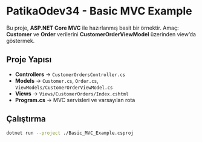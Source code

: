 # PatikaOdev34 - Basic MVC Example

Bu proje, **ASP.NET Core MVC** ile hazırlanmış basit bir örnektir. 
Amaç: **Customer** ve **Order** verilerini **CustomerOrderViewModel** üzerinden view’da göstermek.

## Proje Yapısı
- **Controllers** → `CustomerOrdersController.cs`
- **Models** → `Customer.cs`, `Order.cs`, `ViewModels/CustomerOrderViewModel.cs`
- **Views** → `Views/CustomerOrders/Index.cshtml`
- **Program.cs** → MVC servisleri ve varsayılan rota

## Çalıştırma
```bash
dotnet run --project ./Basic_MVC_Example.csproj
